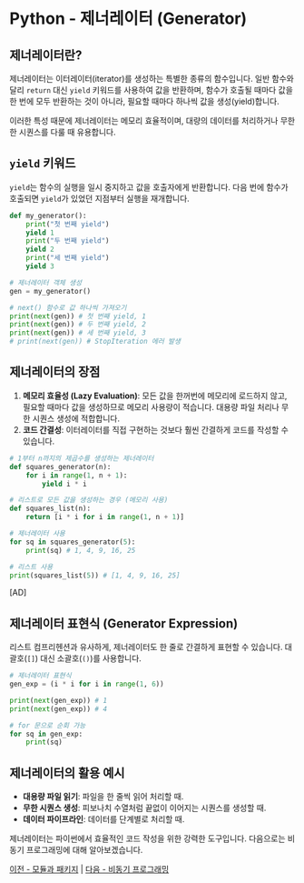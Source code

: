 # Python - 제너레이터 (Generator)

## 제너레이터란?

제너레이터는 이터레이터(iterator)를 생성하는 특별한 종류의 함수입니다. 일반 함수와 달리 `return` 대신 `yield` 키워드를 사용하여 값을 반환하며, 함수가 호출될 때마다 값을 한 번에 모두 반환하는 것이 아니라, 필요할 때마다 하나씩 값을 생성(yield)합니다.

이러한 특성 때문에 제너레이터는 메모리 효율적이며, 대량의 데이터를 처리하거나 무한한 시퀀스를 다룰 때 유용합니다.

## `yield` 키워드

`yield`는 함수의 실행을 일시 중지하고 값을 호출자에게 반환합니다. 다음 번에 함수가 호출되면 `yield`가 있었던 지점부터 실행을 재개합니다.

```python
def my_generator():
    print("첫 번째 yield")
    yield 1
    print("두 번째 yield")
    yield 2
    print("세 번째 yield")
    yield 3

# 제너레이터 객체 생성
gen = my_generator()

# next() 함수로 값 하나씩 가져오기
print(next(gen)) # 첫 번째 yield, 1
print(next(gen)) # 두 번째 yield, 2
print(next(gen)) # 세 번째 yield, 3
# print(next(gen)) # StopIteration 에러 발생
```

## 제너레이터의 장점

1.  **메모리 효율성 (Lazy Evaluation)**: 모든 값을 한꺼번에 메모리에 로드하지 않고, 필요할 때마다 값을 생성하므로 메모리 사용량이 적습니다. 대용량 파일 처리나 무한 시퀀스 생성에 적합합니다.
2.  **코드 간결성**: 이터레이터를 직접 구현하는 것보다 훨씬 간결하게 코드를 작성할 수 있습니다.

```python
# 1부터 n까지의 제곱수를 생성하는 제너레이터
def squares_generator(n):
    for i in range(1, n + 1):
        yield i * i

# 리스트로 모든 값을 생성하는 경우 (메모리 사용)
def squares_list(n):
    return [i * i for i in range(1, n + 1)]

# 제너레이터 사용
for sq in squares_generator(5):
    print(sq) # 1, 4, 9, 16, 25

# 리스트 사용
print(squares_list(5)) # [1, 4, 9, 16, 25]
```

[AD]

## 제너레이터 표현식 (Generator Expression)

리스트 컴프리헨션과 유사하게, 제너레이터도 한 줄로 간결하게 표현할 수 있습니다. 대괄호(`[]`) 대신 소괄호(`()`)를 사용합니다.

```python
# 제너레이터 표현식
gen_exp = (i * i for i in range(1, 6))

print(next(gen_exp)) # 1
print(next(gen_exp)) # 4

# for 문으로 순회 가능
for sq in gen_exp:
    print(sq)
```

## 제너레이터의 활용 예시

*   **대용량 파일 읽기**: 파일을 한 줄씩 읽어 처리할 때.
*   **무한 시퀀스 생성**: 피보나치 수열처럼 끝없이 이어지는 시퀀스를 생성할 때.
*   **데이터 파이프라인**: 데이터를 단계별로 처리할 때.

제너레이터는 파이썬에서 효율적인 코드 작성을 위한 강력한 도구입니다. 다음으로는 비동기 프로그래밍에 대해 알아보겠습니다.

[이전 - 모듈과 패키지](./module) | [다음 - 비동기 프로그래밍](./asyncio)
